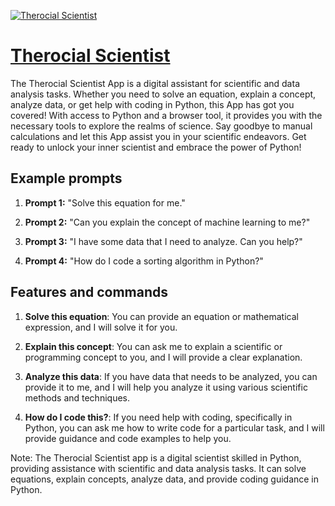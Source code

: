 [![Therocial Scientist](https://files.oaiusercontent.com/file-6Y7MQzauNR3FEfaUuHwc51ea?se=2123-10-16T17%3A43%3A59Z&sp=r&sv=2021-08-06&sr=b&rscc=max-age%3D31536000%2C%20immutable&rscd=attachment%3B%20filename%3D31410959-2677-4c24-a950-e2542388fd2c.png&sig=kWTcTwc%2BTjcay9pdvGOkaOftM3sta9jADP6MhHqjrRo%3D)](https://chat.openai.com/g/g-YNx1VQJnF-therocial-scientist)

# [Therocial Scientist](https://chat.openai.com/g/g-YNx1VQJnF-therocial-scientist)

The Therocial Scientist App is a digital assistant for scientific and data analysis tasks. Whether you need to solve an equation, explain a concept, analyze data, or get help with coding in Python, this App has got you covered! With access to Python and a browser tool, it provides you with the necessary tools to explore the realms of science. Say goodbye to manual calculations and let this App assist you in your scientific endeavors. Get ready to unlock your inner scientist and embrace the power of Python!

## Example prompts

1. **Prompt 1:** "Solve this equation for me."

2. **Prompt 2:** "Can you explain the concept of machine learning to me?"

3. **Prompt 3:** "I have some data that I need to analyze. Can you help?"

4. **Prompt 4:** "How do I code a sorting algorithm in Python?"

## Features and commands

1. **Solve this equation**: You can provide an equation or mathematical expression, and I will solve it for you.

2. **Explain this concept**: You can ask me to explain a scientific or programming concept to you, and I will provide a clear explanation.

3. **Analyze this data**: If you have data that needs to be analyzed, you can provide it to me, and I will help you analyze it using various scientific methods and techniques.

4. **How do I code this?**: If you need help with coding, specifically in Python, you can ask me how to write code for a particular task, and I will provide guidance and code examples to help you.

Note: The Therocial Scientist app is a digital scientist skilled in Python, providing assistance with scientific and data analysis tasks. It can solve equations, explain concepts, analyze data, and provide coding guidance in Python.